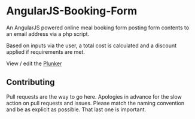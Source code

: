 # AngularJS-Booking-Form
An AngularJS powered online meal booking form posting form contents to an email address via a php script.

Based on inputs via the user, a total cost is calculated and a discount applied if requirements are met.

View / edit the <a href="http://plnkr.co/edit/adrj2x?p=preview" title="Plunker">Plunker</a>

## Contributing
Pull requests are the way to go here. Apologies in advance for the slow action on pull requests and issues. Please match the naming convention and be as explicit as possible. That last one is important.
